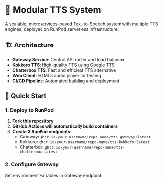 # 🎵 Modular TTS System

A scalable, microservices-based Text-to-Speech system with multiple TTS engines, deployed on RunPod serverless infrastructure.

## 🏗️ Architecture

- **Gateway Service**: Central API router and load balancer
- **Kokkoro TTS**: High-quality TTS using Google TTS
- **Chatterbox TTS**: Fast and efficient TTS alternative
- **Web Client**: HTML5 audio player for testing
- **CI/CD Pipeline**: Automated building and deployment

## 🚀 Quick Start

### 1. Deploy to RunPod

1. **Fork this repository**
2. **GitHub Actions will automatically build containers**
3. **Create 3 RunPod endpoints:**
   - Gateway: `ghcr.io/your-username/repo-name/tts-gateway:latest`
   - Kokkoro: `ghcr.io/your-username/repo-name/tts-kokkoro:latest`
   - Chatterbox: `ghcr.io/your-username/repo-name/tts-chatterbox:latest`

### 2. Configure Gateway

Set environment variables in Gateway endpoint:
